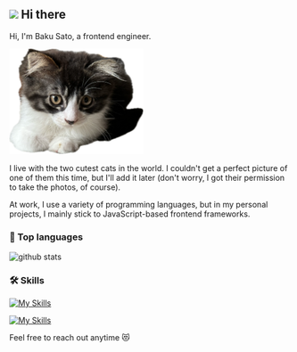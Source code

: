 ## <img src="https://media.giphy.com/media/hvRJCLFzcasrR4ia7z/giphy.gif" width="28"> Hi there

Hi, I'm Baku Sato, a frontend engineer.

<img src="./img/uma.png" width="240">

I live with the two cutest cats in the world. I couldn't get a perfect picture of one of them this time, but I'll add it later (don't worry, I got their permission to take the photos, of course).

At work, I use a variety of programming languages, but in my personal projects, I mainly stick to JavaScript-based frontend frameworks.

### 🥇 Top languages

<div align="left">
  <img alt="github stats" height="170px" src="https://github-readme-stats.vercel.app/api/top-langs/?username=sahksas&theme=swift&layout=compact" />
</div>

### 🛠️ Skills

[![My Skills](https://skillicons.dev/icons?i=ts,nextjs,react,sass,prisma)](https://skillicons.dev)

[![My Skills](https://skillicons.dev/icons?i=vscode,docker,jest,figma,tailwind,bootstrap,selenium)](https://skillicons.dev)

Feel free to reach out anytime 😻

<!--
**sahksas/sahksas** is a ✨ _special_ ✨ repository because its `README.md` (this file) appears on your GitHub profile.

Here are some ideas to get you started:

- 🔭 I’m currently working on ...
- 🌱 I’m currently learning ...
- 👯 I’m looking to collaborate on ...
- 🤔 I’m looking for help with ...
- 💬 Ask me about ...
- 📫 How to reach me: ...
- 😄 Pronouns: ...
- ⚡ Fun fact: ...
-->
